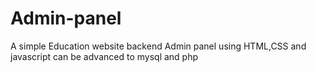 # Admin-panel
A simple Education website backend Admin panel using HTML,CSS and javascript
can be advanced to mysql and php
